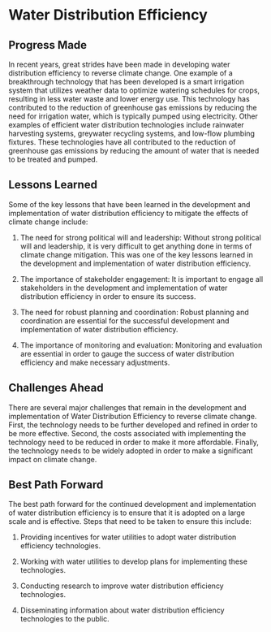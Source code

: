 # Water Distribution Efficiency

## Progress Made

In recent years, great strides have been made in developing water distribution efficiency to reverse climate change. One example of a breakthrough technology that has been developed is a smart irrigation system that utilizes weather data to optimize watering schedules for crops, resulting in less water waste and lower energy use. This technology has contributed to the reduction of greenhouse gas emissions by reducing the need for irrigation water, which is typically pumped using electricity. Other examples of efficient water distribution technologies include rainwater harvesting systems, greywater recycling systems, and low-flow plumbing fixtures. These technologies have all contributed to the reduction of greenhouse gas emissions by reducing the amount of water that is needed to be treated and pumped.

## Lessons Learned

Some of the key lessons that have been learned in the development and implementation of water distribution efficiency to mitigate the effects of climate change include:

1. The need for strong political will and leadership: Without strong political will and leadership, it is very difficult to get anything done in terms of climate change mitigation. This was one of the key lessons learned in the development and implementation of water distribution efficiency.

2. The importance of stakeholder engagement: It is important to engage all stakeholders in the development and implementation of water distribution efficiency in order to ensure its success.

3. The need for robust planning and coordination: Robust planning and coordination are essential for the successful development and implementation of water distribution efficiency.

4. The importance of monitoring and evaluation: Monitoring and evaluation are essential in order to gauge the success of water distribution efficiency and make necessary adjustments.

## Challenges Ahead

There are several major challenges that remain in the development and implementation of Water Distribution Efficiency to reverse climate change. First, the technology needs to be further developed and refined in order to be more effective. Second, the costs associated with implementing the technology need to be reduced in order to make it more affordable. Finally, the technology needs to be widely adopted in order to make a significant impact on climate change.

## Best Path Forward

The best path forward for the continued development and implementation of water distribution efficiency is to ensure that it is adopted on a large scale and is effective. Steps that need to be taken to ensure this include:

1. Providing incentives for water utilities to adopt water distribution efficiency technologies.

2. Working with water utilities to develop plans for implementing these technologies.

3. Conducting research to improve water distribution efficiency technologies.

4. Disseminating information about water distribution efficiency technologies to the public.
